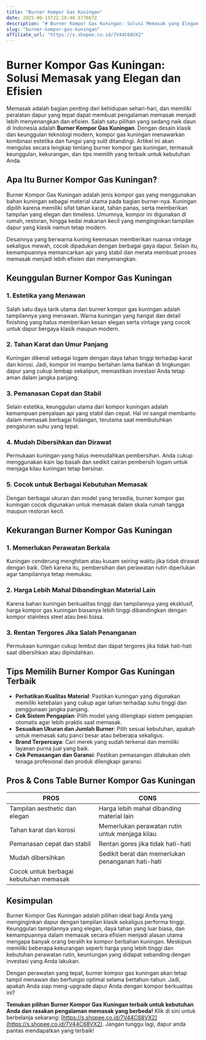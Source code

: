 ```yaml
---
title: "Burner Kompor Gas Kuningan"
date: 2025-06-15T22:10:40.577667Z
description: "# Burner Kompor Gas Kuningan: Solusi Memasak yang Elegan dan Efisien..."
slug: "burner-kompor-gas-kuningan"
affiliate_url: "https://s.shopee.co.id/7V44C68VX2"
---
```

# Burner Kompor Gas Kuningan: Solusi Memasak yang Elegan dan Efisien

Memasak adalah bagian penting dari kehidupan sehari-hari, dan memiliki peralatan dapur yang tepat dapat membuat pengalaman memasak menjadi lebih menyenangkan dan efisien. Salah satu pilihan yang sedang naik daun di Indonesia adalah **Burner Kompor Gas Kuningan**. Dengan desain klasik dan keunggulan teknologi modern, kompor gas kuningan menawarkan kombinasi estetika dan fungsi yang sulit ditandingi. Artikel ini akan mengulas secara lengkap tentang burner kompor gas kuningan, termasuk keunggulan, kekurangan, dan tips memilih yang terbaik untuk kebutuhan Anda.

## Apa Itu Burner Kompor Gas Kuningan?

Burner Kompor Gas Kuningan adalah jenis kompor gas yang menggunakan bahan kuningan sebagai material utama pada bagian burner-nya. Kuningan dipilih karena memiliki sifat tahan karat, tahan panas, serta memberikan tampilan yang elegan dan timeless. Umumnya, kompor ini digunakan di rumah, restoran, hingga kedai makanan kecil yang menginginkan tampilan dapur yang klasik namun tetap modern.

Desainnya yang berwarna kuning keemasan memberikan nuansa vintage sekaligus mewah, cocok dipadukan dengan berbagai gaya dapur. Selain itu, kemampuannya memancarkan api yang stabil dan merata membuat proses memasak menjadi lebih efisien dan menyenangkan.

## Keunggulan Burner Kompor Gas Kuningan

### 1. Estetika yang Menawan

Salah satu daya tarik utama dari burner kompor gas kuningan adalah tampilannya yang menawan. Warna kuningan yang hangat dan detail finishing yang halus memberikan kesan elegan serta vintage yang cocok untuk dapur bergaya klasik maupun modern.

### 2. Tahan Karat dan Umur Panjang

Kuningan dikenal sebagai logam dengan daya tahan tinggi terhadap karat dan korosi. Jadi, kompor ini mampu bertahan lama bahkan di lingkungan dapur yang cukup lembap sekalipun, memastikan investasi Anda tetap aman dalam jangka panjang.

### 3. Pemanasan Cepat dan Stabil

Selain estetika, keunggulan utama dari kompor kuningan adalah kemampuan penyalaan api yang stabil dan cepat. Hal ini sangat membantu dalam memasak berbagai hidangan, terutama saat membutuhkan pengaturan suhu yang tepat.

### 4. Mudah Dibersihkan dan Dirawat

Permukaan kuningan yang halus memudahkan pembersihan. Anda cukup menggunakan kain lap basah dan sedikit cairan pembersih logam untuk menjaga kilau kuningan tetap bersinar.

### 5. Cocok untuk Berbagai Kebutuhan Memasak

Dengan berbagai ukuran dan model yang tersedia, burner kompor gas kuningan cocok digunakan untuk memasak dalam skala rumah tangga maupun restoran kecil.

## Kekurangan Burner Kompor Gas Kuningan

### 1. Memerlukan Perawatan Berkala

Kuningan cenderung menghitam atau kusam seiring waktu jika tidak dirawat dengan baik. Oleh karena itu, pembersihan dan perawatan rutin diperlukan agar tampilannya tetap memukau.

### 2. Harga Lebih Mahal Dibandingkan Material Lain

Karena bahan kuningan berkualitas tinggi dan tampilannya yang eksklusif, harga kompor gas kuningan biasanya lebih tinggi dibandingkan dengan kompor stainless steel atau besi biasa.

### 3. Rentan Tergores Jika Salah Penanganan

Permukaan kuningan cukup lembut dan dapat tergores jika tidak hati-hati saat dibersihkan atau dipindahkan.

## Tips Memilih Burner Kompor Gas Kuningan Terbaik

- **Perhatikan Kualitas Material**: Pastikan kuningan yang digunakan memiliki ketebalan yang cukup agar tahan terhadap suhu tinggi dan penggunaan jangka panjang.
- **Cek Sistem Pengapian**: Pilih model yang dilengkapi sistem pengapian otomatis agar lebih praktis saat memasak.
- **Sesuaikan Ukuran dan Jumlah Burner**: Pilih sesuai kebutuhan, apakah untuk memasak satu panci besar atau beberapa sekaligus.
- **Brand Terpercaya**: Cari merek yang sudah terkenal dan memiliki layanan purna jual yang baik.
- **Cek Pemasangan dan Garansi**: Pastikan pemasangan dilakukan oleh tenaga profesional dan produk dilengkapi garansi.

## Pros & Cons Table Burner Kompor Gas Kuningan

| **PROS**                                    | **CONS**                                              |
|---------------------------------------------|-------------------------------------------------------|
| Tampilan aesthetic dan elegan             | Harga lebih mahal dibanding material lain          |
| Tahan karat dan korosi                    | Memerlukan perawatan rutin untuk menjaga kilau    |
| Pemanasan cepat dan stabil                | Rentan gores jika tidak hati-hati                  |
| Mudah dibersihkan                        | Sedikit berat dan memerlukan penanganan hati-hati  |
| Cocok untuk berbagai kebutuhan memasak |                                       |

## Kesimpulan

Burner Kompor Gas Kuningan adalah pilihan ideal bagi Anda yang menginginkan dapur dengan tampilan klasik sekaligus performa tinggi. Keunggulan tampilannya yang elegan, daya tahan yang luar biasa, dan kemampuannya dalam memasak secara efisien menjadi alasan utama mengapa banyak orang beralih ke kompor berbahan kuningan. Meskipun memiliki beberapa kekurangan seperti harga yang lebih tinggi dan kebutuhan perawatan rutin, keuntungan yang didapat sebanding dengan investasi yang Anda lakukan.

Dengan perawatan yang tepat, burner kompor gas kuningan akan tetap tampil menawan dan berfungsi optimal selama bertahun-tahun. Jadi, apakah Anda siap meng-upgrade dapur Anda dengan kompor berkualitas ini?

**Temukan pilihan Burner Kompor Gas Kuningan terbaik untuk kebutuhan Anda dan rasakan pengalaman memasak yang berbeda!** Klik di sini untuk berbelanja sekarang: [https://s.shopee.co.id/7V44C68VX2](https://s.shopee.co.id/7V44C68VX2). Jangan tunggu lagi, dapur anda pantas mendapatkan yang terbaik!